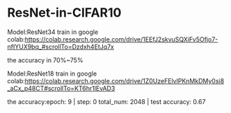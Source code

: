 # ResNet-in-CIFAR10

Model:ResNet34  train in google colab:https://colab.research.google.com/drive/1EEfJ2skvuSQXiFv5Ofjo7-nfIYUX9bq_#scrollTo=Dzdxh4EtJq7x

the accuracy in 70%~75%


Model:ResNet18  train in google colab:https://colab.research.google.com/drive/1Z0UzeFElvlPKnMkDMy0si8_aCx_p48CT#scrollTo=KT6hr1lEvAD3

the accuracy:epoch: 9  | step: 0 total_num: 2048 | test accuracy: 0.67


